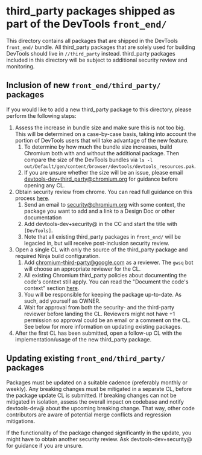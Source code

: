 # third_party packages shipped as part of the DevTools `front_end/`

This directory contains all packages that are shipped in the DevTools `front_end/` bundle.
All third_party packages that are solely used for building DevTools should live in `//third_party` instead.
third_party packages included in this directory will be subject to additional security review and monitoring.

## Inclusion of new `front_end/third_party/` packages

If you would like to add a new third_party package to this directory, please perform the following steps:

1. Assess the increase in bundle size and make sure this is not too big.
This will be determined on a case-by-case basis, taking into account the portion of DevTools users that will take advantage of the new feature.
    1. To determine by how much the bundle size increases, build Chromium both with and without the additional package. Then compare the size of the DevTools bundles via `ls -l out/Default/gen/content/browser/devtools/devtools_resources.pak`.
    2. If you are unsure whether the size will be an issue, please email devtools-dev+third_party@chromium.org for guidance before opening any CL.
1. Obtain security review from chrome. You can read full guidance on this process [here](https://www.chromium.org/Home/chromium-security/security-reviews).
    1. Send an email to security@chromium.org with some context, the package you want to add and a link to a Design Doc or other documentation
    1. Add devtools-dev+security@ in the CC and start the title with `[DevTools]`.
    1. Note that all existing third_party packages in `front_end/` will be legacied in, but will receive post-inclusion security review.
1. Open a single CL with only the source of the third_party package and required Ninja build configuration.
    1. Add chromium-third-party@google.com as a reviewer. The `gwsq` bot will choose an appropriate reviewer for the CL.
    1. All existing Chromium third_party policies about documenting the code's context still apply.
    You can read the "Document the code's context" section [here](https://chromium.googlesource.com/chromium/src.git/+/main/docs/adding_to_third_party.md#document-the-code_s-context).
    1. You will be responsible for keeping the package up-to-date.
    As such, add yourself as OWNER.
    1. Wait for approval from both the security- and the third-party reviewer before landing the CL.
    Reviewers might not have +1 permission so approval could be an email or a comment on the CL.
    See below for more information on updating existing packages.
1. After the first CL has been submitted, open a follow-up CL with the implementation/usage of the new third_party package.

## Updating existing `front_end/third_party/` packages

Packages must be updated on a suitable cadence (preferably monthly or weekly).
Any breaking changes must be mitigated in a separate CL, before the package update CL is submitted.
If breaking changes can not be mitigated in isolation, assess the overall impact on codebase and notify devtools-dev@ about the upcoming breaking change.
That way, other code contributors are aware of potential merge conflicts and regression mitigations.

If the functionality of the package changed significantly in the update, you might have to obtain another security review.
Ask devtools-dev+security@ for guidance if you are unsure.
